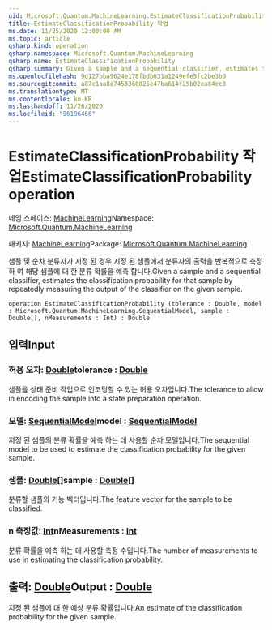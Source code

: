 ```yaml
---
uid: Microsoft.Quantum.MachineLearning.EstimateClassificationProbability
title: EstimateClassificationProbability 작업
ms.date: 11/25/2020 12:00:00 AM
ms.topic: article
qsharp.kind: operation
qsharp.namespace: Microsoft.Quantum.MachineLearning
qsharp.name: EstimateClassificationProbability
qsharp.summary: Given a sample and a sequential classifier, estimates the classification probability for that sample by repeatedly measuring the output of the classifier on the given sample.
ms.openlocfilehash: 9d127bba9624e178fbdb631a1249efe5fc2be3b0
ms.sourcegitcommit: a87c1aa8e7453360025e47ba614f25b02ea84ec3
ms.translationtype: MT
ms.contentlocale: ko-KR
ms.lasthandoff: 11/26/2020
ms.locfileid: "96196466"
---
```

# <a name="estimateclassificationprobability-operation"></a><span data-ttu-id="52ed8-102">EstimateClassificationProbability 작업</span><span class="sxs-lookup"><span data-stu-id="52ed8-102">EstimateClassificationProbability operation</span></span>

<span data-ttu-id="52ed8-103">네임 스페이스: [MachineLearning](xref:Microsoft.Quantum.MachineLearning)</span><span class="sxs-lookup"><span data-stu-id="52ed8-103">Namespace: [Microsoft.Quantum.MachineLearning](xref:Microsoft.Quantum.MachineLearning)</span></span>

<span data-ttu-id="52ed8-104">패키지: [MachineLearning](https://nuget.org/packages/Microsoft.Quantum.MachineLearning)</span><span class="sxs-lookup"><span data-stu-id="52ed8-104">Package: [Microsoft.Quantum.MachineLearning](https://nuget.org/packages/Microsoft.Quantum.MachineLearning)</span></span>


<span data-ttu-id="52ed8-105">샘플 및 순차 분류자가 지정 된 경우 지정 된 샘플에서 분류자의 출력을 반복적으로 측정 하 여 해당 샘플에 대 한 분류 확률을 예측 합니다.</span><span class="sxs-lookup"><span data-stu-id="52ed8-105">Given a sample and a sequential classifier, estimates the classification probability for that sample by repeatedly measuring the output of the classifier on the given sample.</span></span>

```qsharp
operation EstimateClassificationProbability (tolerance : Double, model : Microsoft.Quantum.MachineLearning.SequentialModel, sample : Double[], nMeasurements : Int) : Double
```


## <a name="input"></a><span data-ttu-id="52ed8-106">입력</span><span class="sxs-lookup"><span data-stu-id="52ed8-106">Input</span></span>

### <a name="tolerance--double"></a><span data-ttu-id="52ed8-107">허용 오차: [Double](xref:microsoft.quantum.lang-ref.double)</span><span class="sxs-lookup"><span data-stu-id="52ed8-107">tolerance : [Double](xref:microsoft.quantum.lang-ref.double)</span></span>

<span data-ttu-id="52ed8-108">샘플을 상태 준비 작업으로 인코딩할 수 있는 허용 오차입니다.</span><span class="sxs-lookup"><span data-stu-id="52ed8-108">The tolerance to allow in encoding the sample into a state preparation operation.</span></span>


### <a name="model--sequentialmodel"></a><span data-ttu-id="52ed8-109">모델: [SequentialModel](xref:Microsoft.Quantum.MachineLearning.SequentialModel)</span><span class="sxs-lookup"><span data-stu-id="52ed8-109">model : [SequentialModel](xref:Microsoft.Quantum.MachineLearning.SequentialModel)</span></span>

<span data-ttu-id="52ed8-110">지정 된 샘플의 분류 확률을 예측 하는 데 사용할 순차 모델입니다.</span><span class="sxs-lookup"><span data-stu-id="52ed8-110">The sequential model to be used to estimate the classification probability for the given sample.</span></span>


### <a name="sample--double"></a><span data-ttu-id="52ed8-111">샘플: [Double](xref:microsoft.quantum.lang-ref.double)[]</span><span class="sxs-lookup"><span data-stu-id="52ed8-111">sample : [Double](xref:microsoft.quantum.lang-ref.double)[]</span></span>

<span data-ttu-id="52ed8-112">분류할 샘플의 기능 벡터입니다.</span><span class="sxs-lookup"><span data-stu-id="52ed8-112">The feature vector for the sample to be classified.</span></span>


### <a name="nmeasurements--int"></a><span data-ttu-id="52ed8-113">n 측정값: [Int](xref:microsoft.quantum.lang-ref.int)</span><span class="sxs-lookup"><span data-stu-id="52ed8-113">nMeasurements : [Int](xref:microsoft.quantum.lang-ref.int)</span></span>

<span data-ttu-id="52ed8-114">분류 확률을 예측 하는 데 사용할 측정 수입니다.</span><span class="sxs-lookup"><span data-stu-id="52ed8-114">The number of measurements to use in estimating the classification probability.</span></span>



## <a name="output--double"></a><span data-ttu-id="52ed8-115">출력: [Double](xref:microsoft.quantum.lang-ref.double)</span><span class="sxs-lookup"><span data-stu-id="52ed8-115">Output : [Double](xref:microsoft.quantum.lang-ref.double)</span></span>

<span data-ttu-id="52ed8-116">지정 된 샘플에 대 한 예상 분류 확률입니다.</span><span class="sxs-lookup"><span data-stu-id="52ed8-116">An estimate of the classification probability for the given sample.</span></span>